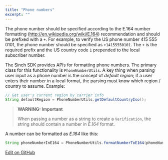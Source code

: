 ```yaml
---
title: "Phone numbers"
excerpt: ""
---
```

The phone number should be specified according to the E.164 number formatting (<http://en.wikipedia.org/wiki/E.164>) recommendation and should be prefixed with a `+`. For example, to verify the US phone number 415 555 0101, the phone number should be specified as `+14155550101`. The `+` is the required prefix and the US country code `1` prepended to the local subscriber number.

The Sinch SDK provides APIs for formatting phone numbers. The primary class for this functionality is `PhoneNumberUtils`. A key thing when parsing user input as a phone number is the concept of *default region*; if a user enters their number in a local format, the parsing must know which region / country to assume. Example:
```java
// Get user's current region by carrier info
String defaultRegion = PhoneNumberUtils.getDefaultCountryIso();
```




> **WARNING: Important**    
>
> When passing a number as a string to create a `Verification`, the string should contain a number in *E.164* format.

A number can be formatted as *E.164* like this:
```java
String phoneNumberInE164 = PhoneNumberUtils.formatNumberToE164(phoneNumberString, defaultRegion);
```

<a class="edit-on-github" href="https://github.com/sinch/docs/blob/master/docs/verification/verification-for-android/verification-android-phone-numbers.md">Edit on GitHub</a>
